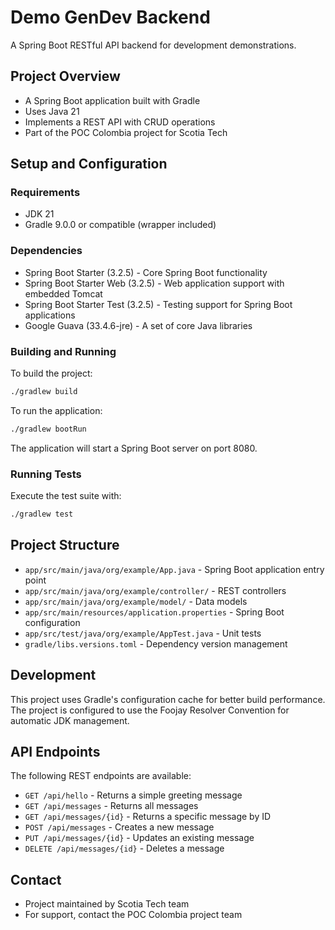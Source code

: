 # Demo GenDev Backend

A Spring Boot RESTful API backend for development demonstrations.

## Project Overview

* A Spring Boot application built with Gradle
* Uses Java 21
* Implements a REST API with CRUD operations
* Part of the POC Colombia project for Scotia Tech

## Setup and Configuration

### Requirements

* JDK 21
* Gradle 9.0.0 or compatible (wrapper included)

### Dependencies

* Spring Boot Starter (3.2.5) - Core Spring Boot functionality
* Spring Boot Starter Web (3.2.5) - Web application support with embedded Tomcat
* Spring Boot Starter Test (3.2.5) - Testing support for Spring Boot applications
* Google Guava (33.4.6-jre) - A set of core Java libraries

### Building and Running

To build the project:

```bash
./gradlew build
```

To run the application:

```bash
./gradlew bootRun
```

The application will start a Spring Boot server on port 8080.

### Running Tests

Execute the test suite with:

```bash
./gradlew test
```

## Project Structure

* `app/src/main/java/org/example/App.java` - Spring Boot application entry point
* `app/src/main/java/org/example/controller/` - REST controllers
* `app/src/main/java/org/example/model/` - Data models
* `app/src/main/resources/application.properties` - Spring Boot configuration
* `app/src/test/java/org/example/AppTest.java` - Unit tests
* `gradle/libs.versions.toml` - Dependency version management

## Development

This project uses Gradle's configuration cache for better build performance. The project is configured to use the Foojay Resolver Convention for automatic JDK management.

## API Endpoints

The following REST endpoints are available:

* `GET /api/hello` - Returns a simple greeting message
* `GET /api/messages` - Returns all messages
* `GET /api/messages/{id}` - Returns a specific message by ID
* `POST /api/messages` - Creates a new message
* `PUT /api/messages/{id}` - Updates an existing message
* `DELETE /api/messages/{id}` - Deletes a message

## Contact

* Project maintained by Scotia Tech team
* For support, contact the POC Colombia project team
